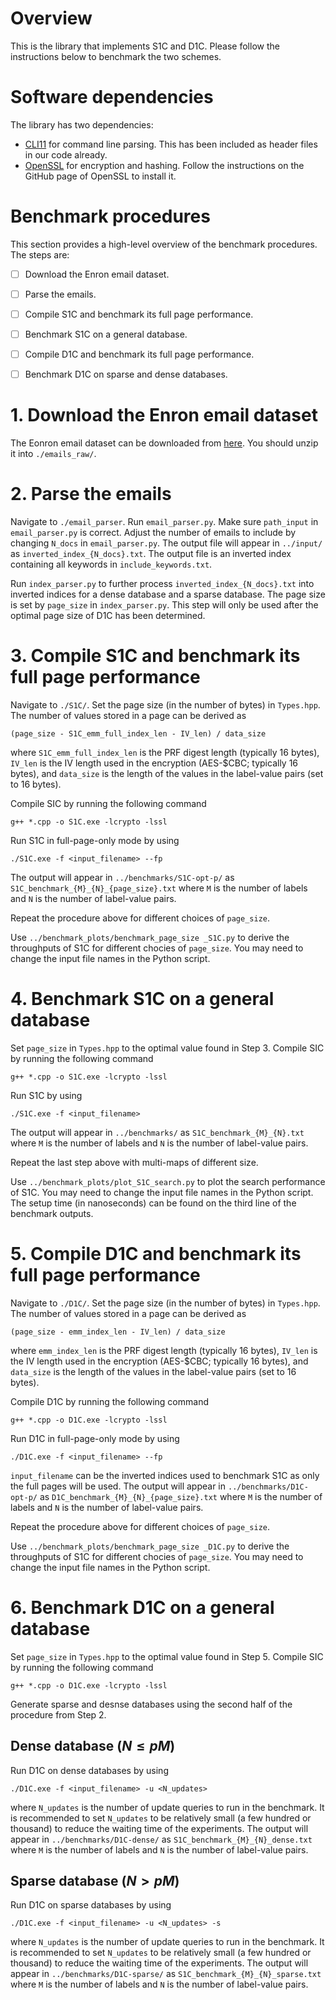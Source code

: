 # Overview
This is the library that implements S1C and D1C. Please follow the instructions below to benchmark the two schemes.

# Software dependencies
The library has two dependencies:
- [CLI11](https://github.com/CLIUtils/CLI11) for command line parsing. This has been included as header files in our code already.
- [OpenSSL](https://github.com/openssl/openssl) for encryption and hashing. Follow the instructions on the GitHub page of OpenSSL to install it.

# Benchmark procedures
This section provides a high-level overview of the benchmark procedures. The steps are:
- [ ] Download the Enron email dataset.
- [ ] Parse the emails.
- [ ] Compile S1C and benchmark its full page performance.
- [ ] Benchmark S1C on a general database.
- [ ] Compile D1C and benchmark its full page performance.
- [ ] Benchmark D1C on sparse and dense databases.


# 1. Download the Enron email dataset
The Eonron email dataset can be downloaded from [here](https://www.cs.cmu.edu/~enron/). You should unzip it into `./emails_raw/`.


# 2. Parse the emails
Navigate to `./email_parser`. Run `email_parser.py`. Make sure `path_input` in `email_parser.py` is correct. Adjust the number of emails to include by changing `N_docs` in `email_parser.py`. The output file will appear in `../input/` as `inverted_index_{N_docs}.txt`. The output file is an inverted index containing all keywords in `include_keywords.txt`.

Run `index_parser.py` to further process `inverted_index_{N_docs}.txt` into inverted indices for a dense database and a sparse database. The page size is set by `page_size` in `index_parser.py`. This step will only be used after the optimal page size of D1C has been determined.


# 3. Compile S1C and benchmark its full page performance
Navigate to `./S1C/`. Set the page size (in the number of bytes) in `Types.hpp`. The number of values stored in a page can be derived as
```
(page_size - S1C_emm_full_index_len - IV_len) / data_size
```
where `S1C_emm_full_index_len` is the PRF digest length (typically 16 bytes), `IV_len` is the IV length used in the encryption (AES-$CBC; typically 16 bytes), and `data_size` is the length of the values in the label-value pairs (set to 16 bytes).

Compile SIC by running the following command
```
g++ *.cpp -o S1C.exe -lcrypto -lssl
```

Run S1C in full-page-only mode by using
```
./S1C.exe -f <input_filename> --fp
```
The output will appear in `../benchmarks/S1C-opt-p/` as `S1C_benchmark_{M}_{N}_{page_size}.txt` where `M` is the number of labels and `N` is the number of label-value pairs.

Repeat the procedure above for different choices of `page_size`.

Use `../benchmark_plots/benchmark_page_size _S1C.py` to derive the throughputs of S1C for different chocies of `page_size`. You may need to change the input file names in the Python script.


# 4. Benchmark S1C on a general database
Set `page_size` in `Types.hpp` to the optimal value found in Step 3. Compile SIC by running the following command
```
g++ *.cpp -o S1C.exe -lcrypto -lssl
```

Run S1C by using
```
./S1C.exe -f <input_filename>
```
The output will appear in `../benchmarks/` as `S1C_benchmark_{M}_{N}.txt` where `M` is the number of labels and `N` is the number of label-value pairs.

Repeat the last step above with multi-maps of different size.

Use `../benchmark_plots/plot_S1C_search.py` to plot the search performance of S1C. You may need to change the input file names in the Python script. The setup time (in nanoseconds) can be found on the third line of the benchmark outputs.



# 5. Compile D1C and benchmark its full page performance
Navigate to `./D1C/`. Set the page size (in the number of bytes) in `Types.hpp`. The number of values stored in a page can be derived as
```
(page_size - emm_index_len - IV_len) / data_size
```
where `emm_index_len` is the PRF digest length (typically 16 bytes), `IV_len` is the IV length used in the encryption (AES-$CBC; typically 16 bytes), and `data_size` is the length of the values in the label-value pairs (set to 16 bytes).

Compile D1C by running the following command
```
g++ *.cpp -o D1C.exe -lcrypto -lssl
```

Run D1C in full-page-only mode by using
```
./D1C.exe -f <input_filename> --fp
```
`input_filename` can be the inverted indices used to benchmark S1C as only the full pages will be used.
The output will appear in `../benchmarks/D1C-opt-p/` as `D1C_benchmark_{M}_{N}_{page_size}.txt` where `M` is the number of labels and `N` is the number of label-value pairs. 

Repeat the procedure above for different choices of `page_size`.

Use `../benchmark_plots/benchmark_page_size _D1C.py` to derive the throughputs of S1C for different chocies of `page_size`. You may need to change the input file names in the Python script.


# 6. Benchmark D1C on a general database
Set `page_size` in `Types.hpp` to the optimal value found in Step 5. Compile SIC by running the following command
```
g++ *.cpp -o D1C.exe -lcrypto -lssl
```

Generate sparse and desnse databases using the second half of the procedure from Step 2.

## Dense database ($N \leq pM$)
Run D1C on dense databases by using
```
./D1C.exe -f <input_filename> -u <N_updates>
```
where `N_updates` is the number of update queries to run in the benchmark. It is recommended to set `N_updates` to be relatively small (a few hundred or thousand) to reduce the waiting time of the experiments.
The output will appear in `../benchmarks/D1C-dense/` as `S1C_benchmark_{M}_{N}_dense.txt` where `M` is the number of labels and `N` is the number of label-value pairs.


## Sparse database ($N > pM$)
Run D1C on sparse databases by using
```
./D1C.exe -f <input_filename> -u <N_updates> -s
```
where `N_updates` is the number of update queries to run in the benchmark. It is recommended to set `N_updates` to be relatively small (a few hundred or thousand) to reduce the waiting time of the experiments.
The output will appear in `../benchmarks/D1C-sparse/` as `S1C_benchmark_{M}_{N}_sparse.txt` where `M` is the number of labels and `N` is the number of label-value pairs.